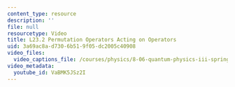```yaml
---
content_type: resource
description: ''
file: null
resourcetype: Video
title: L23.2 Permutation Operators Acting on Operators
uid: 3a69ac8a-d730-6b51-9f05-dc2005c40908
video_files:
  video_captions_file: /courses/physics/8-06-quantum-physics-iii-spring-2018/video-lectures/scattering-and-identical-particles/L23-2/VaBMK5JSz2I.vtt
video_metadata:
  youtube_id: VaBMK5JSz2I
---
```

